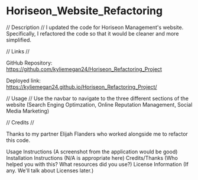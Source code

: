 # Horiseon_Website_Refactoring

// Description //
I updated the code for Horiseon Management's website. Specifically, I refactored the code so that it would be cleaner and more simplified. 

// Links //

GitHub Repository: https://github.com/kyliemegan24/Horiseon_Refactoring_Project

Deployed link: https://kyliemegan24.github.io/Horiseon_Refactoring_Project/

// Usage // 
 Use the navbar to navigate to the three different sections of the website (Search Enging Optimzation, Online Reputation Management, Social Media Marketing)

// Credits //

Thanks to my partner Elijah Flanders who worked alongside me to refactor this code.  
 



Usage Instructions (A screenshot from the application would be good)
Installation Instructions (N/A is appropriate here)
Credits/Thanks (Who helped you with this? What resources did you use?)
License Information (If any. We'll talk about Licenses later.)





